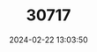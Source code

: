 ---
title: "30717"
category: "Viburnum elatum"
draft: false
date: 2024-02-22 13:03:50
languages:
  Spanish; Castilian: ["Chenek´té´ (tzetza, Chiapas)", "Kakaw wama", "Pasilla"]
---